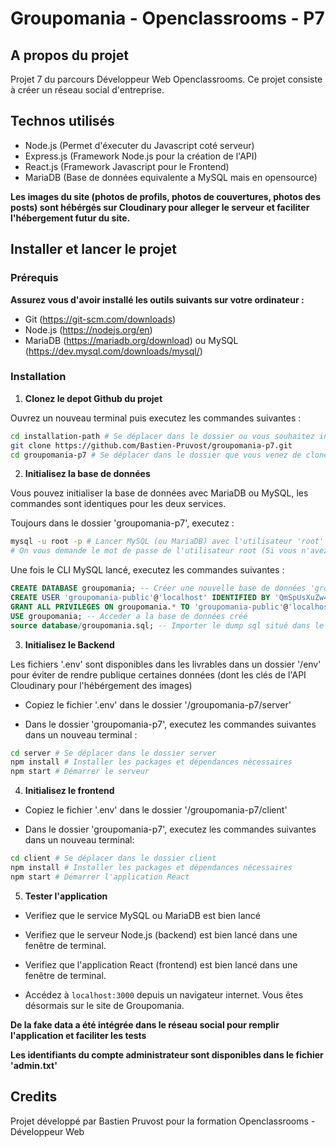 # Groupomania - Openclassrooms - P7

## A propos du projet

Projet 7 du parcours Développeur Web Openclassrooms.
Ce projet consiste à créer un réseau social d'entreprise.

## Technos utilisés

- Node.js (Permet d'éxecuter du Javascript coté serveur)
- Express.js (Framework Node.js pour la création de l'API)
- React.js (Framework Javascript pour le Frontend)
- MariaDB (Base de données equivalente a MySQL mais en opensource)

**Les images du site (photos de profils, photos de couvertures, photos des posts) sont hébérgés sur Cloudinary pour alleger le serveur et faciliter l'hébergement futur du site.**

## Installer et lancer le projet

### Prérequis

**Assurez vous d'avoir installé les outils suivants sur votre ordinateur :**

- Git (https://git-scm.com/downloads)
- Node.js (https://nodejs.org/en)
- MariaDB (https://mariadb.org/download) ou MySQL (https://dev.mysql.com/downloads/mysql/)

### Installation

1. **Clonez le depot Github du projet**

Ouvrez un nouveau terminal puis executez les commandes suivantes :

```bash
cd installation-path # Se déplacer dans le dossier ou vous souhaitez installer le projet (remplacer 'installation-path' par le chemin d'accés souhaité)
git clone https://github.com/Bastien-Pruvost/groupomania-p7.git
cd groupomania-p7 # Se déplacer dans le dossier que vous venez de cloner
```

2. **Initialisez la base de données**

Vous pouvez initialiser la base de données avec MariaDB ou MySQL, les commandes sont identiques pour les deux services.

Toujours dans le dossier 'groupomania-p7', executez :

```bash
mysql -u root -p # Lancer MySQL (ou MariaDB) avec l'utilisateur 'root'
# On vous demande le mot de passe de l'utilisateur root (Si vous n'avez pas encore créé de mot de passe root, pressez simplement la touche Entrée)
```

Une fois le CLI MySQL lancé, executez les commandes suivantes :

```sql
CREATE DATABASE groupomania; -- Créer une nouvelle base de données 'groupomania'
CREATE USER 'groupomania-public'@'localhost' IDENTIFIED BY 'QmSpUsXuZw4z6B9EbGdK'; -- Créer l'utilisateur utilisé par l'API
GRANT ALL PRIVILEGES ON groupomania.* TO 'groupomania-public'@'localhost'; -- Attribuer tout les droits à l'utilisateur créé pour pouvoir interagir avec la BD
USE groupomania; -- Acceder a la base de données créé
source database/groupomania.sql; -- Importer le dump sql situé dans le dossier database du projet cloné
```

3. **Initialisez le Backend**

Les fichiers '.env' sont disponibles dans les livrables dans un dossier '/env' pour éviter de rendre publique certaines données (dont les clés de l'API Cloudinary pour l'hébérgement des images)

- Copiez le fichier '.env' dans le dossier '/groupomania-p7/server'

- Dans le dossier 'groupomania-p7', executez les commandes suivantes dans un nouveau terminal :

```bash
cd server # Se déplacer dans le dossier server
npm install # Installer les packages et dépendances nécessaires
npm start # Démarrer le serveur
```

4. **Initialisez le frontend**

- Copiez le fichier '.env' dans le dossier '/groupomania-p7/client'

- Dans le dossier 'groupomania-p7', executez les commandes suivantes dans un nouveau terminal:

```bash
cd client # Se déplacer dans le dossier client
npm install # Installer les packages et dépendances nécessaires
npm start # Démarrer l'application React
```

5. **Tester l'application**

- Verifiez que le service MySQL ou MariaDB est bien lancé

- Verifiez que le serveur Node.js (backend) est bien lancé dans une fenêtre de terminal.

- Verifiez que l'application React (frontend) est bien lancé dans une fenêtre de terminal.

- Accédez à `localhost:3000` depuis un navigateur internet. Vous êtes désormais sur le site de Groupomania.

**De la fake data a été intégrée dans le réseau social pour remplir l'application et faciliter les tests**

**Les identifiants du compte administrateur sont disponibles dans le fichier 'admin.txt'**

## Credits

Projet développé par Bastien Pruvost pour la formation Openclassrooms - Développeur Web
